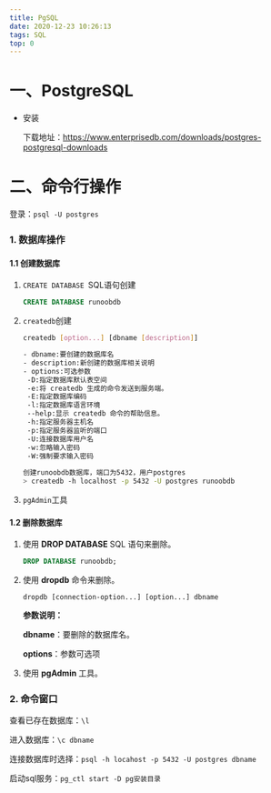 ```yaml
---
title: PgSQL
date: 2020-12-23 10:26:13
tags: SQL
top: 0
---
```


# 一、PostgreSQL

- 安装

  下载地址：https://www.enterprisedb.com/downloads/postgres-postgresql-downloads

# 二、命令行操作

登录：`psql -U postgres`

<!--more-->

### 1. 数据库操作

#### 1.1 创建数据库

1. `CREATE DATABASE	`SQL语句创建

   ```sql
   CREATE DATABASE runoobdb
   ```

2. `createdb`创建

   ```bash
   createdb [option...] [dbname [description]]
   
   - dbname:要创建的数据库名
   - description:新创建的数据库相关说明
   - options:可选参数
   	-D:指定数据库默认表空间
   	-e:将 createdb 生成的命令发送到服务端。
   	-E:指定数据库编码
   	-l:指定数据库语言环境
   	--help:显示 createdb 命令的帮助信息。
   	-h:指定服务器主机名
   	-p:指定服务器监听的端口
   	-U:连接数据库用户名
   	-w:忽略输入密码
   	-W:强制要求输入密码
   	
   创建runoobdb数据库，端口为5432，用户postgres
   > createdb -h localhost -p 5432 -U postgres runoobdb
   ```

3. `pgAdmin`工具

#### 1.2 删除数据库

1. 使用 **DROP DATABASE** SQL 语句来删除。

   ```sql
   DROP DATABASE runoobdb;
   ```

2. 使用 **dropdb** 命令来删除。

   ```pgdql
   dropdb [connection-option...] [option...] dbname
   ```

   **参数说明：**

   **dbname**：要删除的数据库名。

   **options**：参数可选项

3. 使用 **pgAdmin** 工具。

### 2. 命令窗口

查看已存在数据库：`\l`

进入数据库：`\c dbname`

连接数据库时选择：`psql -h locahost -p 5432 -U postgres dbname`

启动sql服务：`pg_ctl start -D pg安装目录`